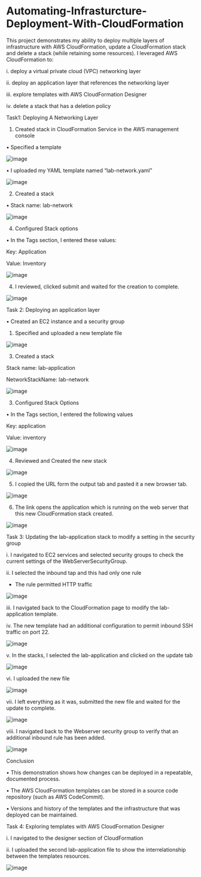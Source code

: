 # Automating-Infrasturcture-Deployment-With-CloudFormation

This project demonstrates my ability to deploy multiple layers of infrastructure with AWS CloudFormation, update a CloudFormation stack and delete a stack (while retaining some resources).
I leveraged AWS CloudFormation to:

i.	deploy a virtual private cloud (VPC) networking layer

ii.	deploy an application layer that references the networking layer

iii.	explore templates with AWS CloudFormation Designer

iv.	delete a stack that has a deletion policy


Task1: Deploying A Networking Layer

1.	Created stack in CloudFormation Service in the AWS management console
   
•	Specified a template

![image](https://github.com/user-attachments/assets/839b9726-b15f-4a98-975b-86a6a8d28afc)


•	I uploaded my YAML template named “lab-network.yaml”

![image](https://github.com/user-attachments/assets/5619ae77-6f86-439f-987b-d48dbb42a942)




2.	Created a stack
   
•	Stack name: lab-network

![image](https://github.com/user-attachments/assets/6d770371-aa89-4ece-a577-7d5d202194d6)


4.	Configured Stack options
   
•	In the Tags section, I entered these values:

Key: Application

Value: Inventory

![image](https://github.com/user-attachments/assets/0e209a9a-59a4-4406-b1d2-16a763607286)

 

4.	I reviewed, clicked submit and waited for the creation to complete.
   
![image](https://github.com/user-attachments/assets/2f47c465-5f0c-4c19-82d5-9ada0a555101)



Task 2: Deploying an application layer

•	Created an EC2 instance and a security group

1.	Specified and uploaded a new template file
   
![image](https://github.com/user-attachments/assets/8f0016a4-34df-434f-8dd6-838aeb126182)

                 
3.	Created a stack

Stack name: lab-application

NetworkStackName: lab-network

![image](https://github.com/user-attachments/assets/c7030ae4-91fe-4248-9c2d-c6b1e1664d58)


3.	Configured Stack Options

•	In the Tags section, I entered the following values

Key: application

Value: inventory

![image](https://github.com/user-attachments/assets/31a36d73-0454-4935-9a3d-2b08a7d7a269)


4.	Reviewed and Created the new stack

![image](https://github.com/user-attachments/assets/9bdfc4fa-8c65-48fb-be7e-757499f69fec)


5.	I copied the URL form the output tab and pasted it a new browser tab.

![image](https://github.com/user-attachments/assets/8f0cb616-1ea8-4d85-90c7-c90f1044b2b9)


6.	The link opens the application which is running on the web server that this new CloudFormation stack created.

![image](https://github.com/user-attachments/assets/d7d3133d-7403-4e66-a39c-4563127e13fa)



Task 3: Updating the lab-application stack to modify a setting in the security group

i.	I navigated to EC2 services and selected security groups to check the current settings of the WebServerSecurityGroup.

ii.	I selected the inbound tap and this had only one rule

-	The rule permitted HTTP traffic 

![image](https://github.com/user-attachments/assets/1ce2a04d-f41d-4e3b-a0ea-5fa273540811)


iii.	I navigated back to the CloudFormation page to modify the lab-application template.

iv.	The new template had an additional configuration to permit inbound SSH traffic on port 22.

![image](https://github.com/user-attachments/assets/bdffab3b-5d6b-4e0e-9c72-902d4e7cf5e6)

 

v.	In the stacks, I selected the lab-application and clicked on the update tab

![image](https://github.com/user-attachments/assets/7f23977f-1053-4ff8-b820-d4cd17630116)


vi.	I uploaded the new file

![image](https://github.com/user-attachments/assets/6b8b5485-5272-43b6-b9dd-c25081bcf0f4)


vii.	I left everything as it was, submitted the new file and waited for the update to complete.

![image](https://github.com/user-attachments/assets/f18b64f0-d6e5-4a97-a73f-d855b54eb27b)


viii.	I navigated back to the Webserver security group to verify that an additional inbound rule has been added.

![image](https://github.com/user-attachments/assets/ef7d1f94-917e-41d8-b1d3-376bc04c7298)

Conclusion

•	This demonstration shows how changes can be deployed in a repeatable, documented process.

•	The AWS CloudFormation templates can be stored in a source code repository (such as AWS CodeCommit).

•	Versions and history of the templates and the infrastructure that was deployed can be maintained.
  


Task 4: Exploring templates with AWS CloudFormation Designer

i.	I navigated to the designer section of CloudFormation

ii. I uploaded the second lab-application file to show the interrelationship between the templates resources.

![image](https://github.com/user-attachments/assets/dd60f1c1-4318-4795-a3cb-5d4575990ba9)



               
 






